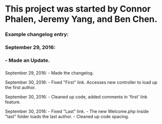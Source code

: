 # This project was started by Connor Phalen, Jeremy Yang, and Ben Chen.

### Example changelog entry:
###
###    September 29, 2016:
###       - Made an Update.
###

September 29, 2016:
    - Made the changelog.

September 30, 2016:
    - Fixed "First" link. Accesses new controller to load up the first author.

September 30, 2016:
    - Cleaned up code, added comments in 'first' link feature. 

September 30, 2016:
    - Fixed "Last" link. 
    - The new Welcome.php inside "last" folder loads the last author.
    - Cleaned up code spacing.